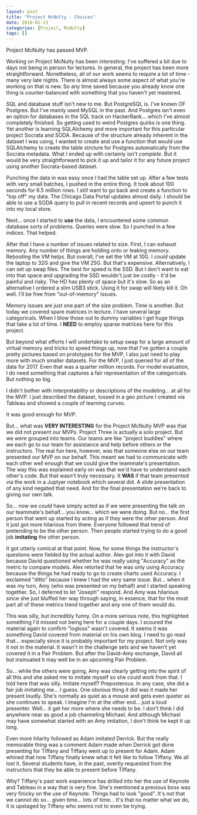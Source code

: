 ```yaml
---
layout: post
title: "Project McNulty - Choices"
date: 2018-02-13
categories: [Project, McNulty]
tags: []
---
```


Project McNulty has passed MVP.

Working on Project McNulty has been interesting.  I've suffered a bit due to days not being in person for
lectures.  In general, the project has been more straightforward.  Nonetheless, all of our work seems
to require a lot of time - many very late nights.  There is almost always some aspect of what you're working
on that is new.  So any time saved because you already know one thing is counter-balanced with something
that you haven't yet mastered.

SQL and database stuff isn't new to me.  But PostgreSQL is.  I've known OF Postgres.  But I've mainly used
MySQL in the past.  And Postgres isn't even an option for databases in the SQL track on HackerRank... which
I've almost completely finished.  So getting used to weird Postgres quirks is one thing.  Yet another is
learning SQLAlchemy and more important for this particular project Socrata and SODA.  Because of the structure
already inherent in the dataset I was using, I wanted to create and use a function that would use SQLAlchemy
to create the table strcture for Postgres automatically from the Socrata metadata.  What I ended up with
certainly isn't *complete*.  But it would be very straightforward to pick it up and tailor it for any
future project using another Socrata-based dataset.

Punching the data in was easy once I had the table set up.  After a few tests with very small batches, I
pushed in the entire thing.  It took about 100 seconds for 6.5 million rows.  I still want to go back and
create a function to "top off" my data.  The Chicago Data Portal updates almost daily.  I should be able to
use a SODA query to pull in recent records and upsert to punch it into my local store.

Next... once I started to **use** the data, I encountered some common database sorts of problems.  Queries
were slow.  So I punched in a few indices.  That helped.

After that I have a number of issues related to size.  First, I can exhaust memory.  Any number of things
are holding onto or leaking memory.  Rebooting the VM helps.  But overall, I've set the VM at 10G.  I
*could* update the laptop to 32G and give the VM 25G.  But that's expensive.  Alternatively, I can set
up swap files.  The best for speed is the SSD.  But I don't want to eat into that space and upgrading the
SSD wouldn't just be costly - it'd be painful and risky.  The HD has plenty of space but it's slow.  So
as an alternative I ordered a slim USB3 stick.  Using it for swap will likely kill it.  Oh well.  I'll be
free from "out-of-memory" issues.

Memory issues are just one part of the size problem.  Time is another.  But today we covered spare matrices
in lecture.  I have several large categoricals.  When I blow those out to dummy variables I get huge things
that take a lot of time.  I **NEED** to employ sparse matrices here for this project.

But beyond what efforts I will undertake to setup swap for a large amount of virtual memory and tricks
to speed things up, now that I've gotten a couple pretty pictures based on prototypes for the MVP, I
also just need to play more with much smaller datasets.  For the MVP, I just queried for all of the data
for 2017.  Even that was a quarter million records.  For model evaluation, I do need something that captures
a fair representation of the categoricals.  But nothing so big.

I didn't bother with interpretability or descriptions of the modeling... at all for the MVP.  I just described
the dataset, tossed in a geo picture I created via Tableau and showed a couple of learning curves.

It was good enough for MVP.

But... what was **VERY INTERESTING** for the Project McNulty MVP was that we did not present our MVPs.  Project
Three is actually a solo project.  But we were grouped into teams.  Our teams are like "project buddies" where
we each go to our team for assistance and help before others or the instructors.  The real fun here, however,
was that someone else on our team presented our MVP on our behalf.  This meant we had to communicate with
each other well enough that we could give the teammate's presentation.  The way this was explained early on
was that we'd have to understand each other's code.  But that wasn't truly necessary.  It **WAS** if that
team presented via the work in a Juptyer notebook which several did.  A slide presentation of any kind
negated that need.  And for the final presentation we're back to giving our own talk.

So... now we *could* have simply acted as if we were presenting the talk on our teammate's behalf... you know...
which we were doing.  But no... the first person that went up started by acting as if they were the other
person.  And it just got more hilarious from there.  Everyone followed that trend of pretending to be the
other person.  Then people started trying to do a good job **imitating** the other person.

It got utterly comical at that point.  Now, for some things the instructor's questions were fielded by the
actual author.  Alex got into it with David because David questioned whether he was really using "Accuracy"
as the metric to compare models.  Alex retorted that he was only using Accuracy because the things he had
ready to go to create charts used Accuracy.  I exclaimed "ditto" because I knew I had the very same issue.
But... when it was my turn, Amy (who was presented on my behalf) and I started speaking together.  So,
I deferred to let "Joseph" respond.  And Amy was hilarious since she just bluffed her way through saying,
in essence, that for the most part all of these metrics trend together and any one of them would do.

This was silly, but incredibly funny.  On a more serious note, this highlighted something I'd missed not
being here for a couple days.  I scoured the material again to confirm "logloss" wasn't covered.  It seems
it was something David covered from material on his own blog.  I need to go read that... especially since
it is probably important for my project.  Not only was it not in the material.  It wasn't in the challenge sets and we haven't
yet covered it in a Pair Problem.  But after the David-Amy exchange, David all but insinuated it
may well be in an upcoming Pair Problem.

So... while the others were going, Amy was clearly getting into the spirit of all this and she asked me
to imitate myself so she could work from that.  I told here that was silly.  Imitate myself?  Preposterous.
In any case, she did a fair job imitating me... I guess.  One obvious thing it did was it made her present
loudly.  She's normally as quiet as a mouse and gets even quieter as she continues to speak.  I imagine I'm
at the other end... just a loud presenter.  Well... it get her more where she needs to be.  I don't think I
did anywhere near as good a job channeling Michael.  And although Michael may have somewhat started with
an Amy imitation, I don't think he kept it up long.

Even more hilarity followed as Adam imitated Derrick.  But the really memorable thing was a comment Adam
made when Derrick got done presenting for Tiffany and Tiffany went up to present for Adam.  Adam whined
that now Tiffany finally knew what it felt like to follow Tiffany.  We all lost it.  Several students
have, in the past, overtly requested from the instructors that they be able to present before Tiffany.

Why?  Tiffany's past work experience has drilled into her the use of Keynote and Tableau in a way that
is very fine.  She's mentioned a previous boss was very finicky on the use of Keynote.  Things had to
look "good".  It's not that we cannot do so... given time... lots of time...  It's that no matter what
we do, it is upstaged by Tiffany who seems not to even be trying.


